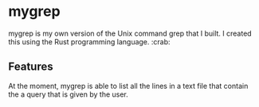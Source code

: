 <h1>
  mygrep
</h1>
mygrep is my own version of the Unix command grep that I built.
I created this using the Rust programming language. :crab:

<h2>
  Features
</h2>
At the moment, mygrep is able to list all the lines in a text file that contain the a query that is given by the user.

```Rust

```
